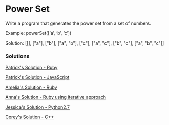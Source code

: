 Power Set
=========

Write a program that generates the power set from a set of numbers.

Example:
powerSet([‘a’, ‘b’, ‘c’])

Solution: [[], ["a"], ["b"], ["a", "b"], ["c"], ["a", "c"], ["b", "c"], ["a", "b", "c"]]

### Solutions
[Patrick's Solution - Ruby](https://github.com/adowns01/Intro-to-Whiteboarding-DBC/blob/master/solutions/RecursionSolutions/ruby/power_set.rb)

[Patrick's Solution - JavaScript](https://github.com/adowns01/Intro-to-Whiteboarding-DBC/blob/master/solutions/RecursionSolutions/js/powerSet.js)

[Amelia's Solution - Ruby](https://github.com/adowns01/Intro-to-Whiteboarding-DBC/blob/master/solutions/power-set-amelia.rb)

[Anna's Solution - Ruby using iterative approach](https://github.com/shinshinwu/Intro-to-Whiteboarding-DBC/blob/master/solutions/power-set-anna.rb)

[Jessica's Solution - Python2.7](https://github.com/chatasweetie/whiteboarding-and-coding-problems/blob/master/questions/power_set/solution/power_set.py)

[Corey's Solution - C++](https://github.com/chatasweetie/whiteboarding-and-coding-problems/blob/master/questions/power_set/solution/power_set.cpp)
